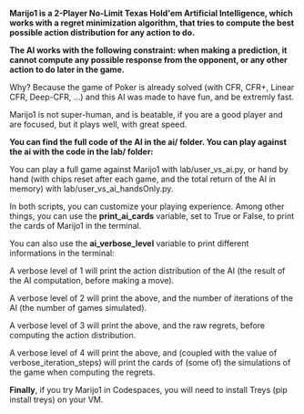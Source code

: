 **Marijo1 is a 2-Player No-Limit Texas Hold'em Artificial Intelligence, which works with a regret minimization algorithm, that tries to compute the best possible action distribution for any action to do.**

**The AI works with the following constraint: when making a prediction, it cannot compute any possible response from the opponent, or any other action to do later in the game.**

Why? Because the game of Poker is already solved (with CFR, CFR+, Linear CFR, Deep-CFR, ...) and this AI was made to have fun, and be extremly fast.

Marijo1 is not super-human, and is beatable, if you are a good player and are focused, but it plays well, with great speed.

**You can find the full code of the AI in the ai/ folder. You can play against the ai with the code in the lab/ folder:**

You can play a full game against Marijo1 with lab/user_vs_ai.py, or hand by hand (with chips reset after each game, and the total return of the AI in memory) with lab/user_vs_ai_handsOnly.py.

In both scripts, you can customize your playing experience. Among other things, you can use the **print_ai_cards** variable, set to True or False, to print the cards of Marijo1 in the terminal.

You can also use the **ai_verbose_level** variable to print different informations in the terminal:

A verbose level of 1 will print the action distribution of the AI (the result of the AI computation, before making a move).

A verbose level of 2 will print the above, and the number of iterations of the AI (the number of games simulated).

A verbose level of 3 will print the above, and the raw regrets, before computing the action distribution.

A verbose level of 4 will print the above, and (coupled with the value of verbose_iteration_steps) will print the cards of (some of) the simulations of the game when computing the regrets.

**Finally**, if you try Marijo1 in Codespaces, you will need to install Treys (pip install treys) on your VM.
